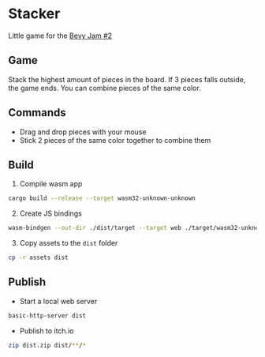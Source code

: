 # Stacker

Little game for the [Bevy Jam #2](https://itch.io/jam/bevy-jam-2)

## Game

Stack the highest amount of pieces in the board.
If 3 pieces falls outside, the game ends.
You can combine pieces of the same color.

## Commands

- Drag and drop pieces with your mouse
- Stick 2 pieces of the same color together to combine them

## Build

1. Compile wasm app

```sh
cargo build --release --target wasm32-unknown-unknown
```

2. Create JS bindings

```sh
wasm-bindgen --out-dir ./dist/target --target web ./target/wasm32-unknown-unknown/release/stacker.wasm
```

3. Copy assets to the `dist` folder
```sh
cp -r assets dist
```

## Publish

- Start a local web server

```sh
basic-http-server dist
```

- Publish to itch.io

```sh
zip dist.zip dist/**/*
```
